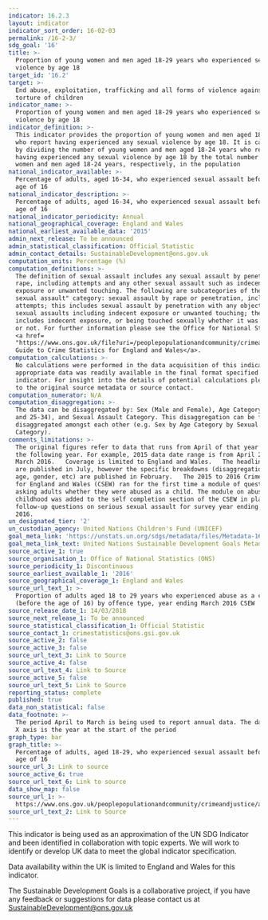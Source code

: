 ```yaml
---
indicator: 16.2.3
layout: indicator
indicator_sort_order: 16-02-03
permalink: /16-2-3/
sdg_goal: '16'
title: >-
  Proportion of young women and men aged 18-29 years who experienced sexual
  violence by age 18
target_id: '16.2'
target: >-
  End abuse, exploitation, trafficking and all forms of violence against and
  torture of children
indicator_name: >-
  Proportion of young women and men aged 18-29 years who experienced sexual
  violence by age 18
indicator_definition: >-
  This indicator provides the proportion of young women and men aged 18-24 years
  who report having experienced any sexual violence by age 18. It is calculated
  by dividing the number of young women and men aged 18-24 years who report
  having experienced any sexual violence by age 18 by the total number of young
  women and men aged 18-24 years, respectively, in the population
national_indicator_available: >-
  Percentage of adults, aged 16-34, who experienced sexual assault before the
  age of 16
national_indicator_description: >-
  Percentage of adults, aged 16-34, who experienced sexual assault before the
  age of 16
national_indicator_periodicity: Annual
national_geographical_coverage: England and Wales
national_earliest_available_data: '2015'
admin_next_release: To be announced
admin_statistical_classification: Official Statistic
admin_contact_details: SustainableDevelopment@ons.gov.uk
computation_units: Percentage (%)
computation_definitions: >-
  The definition of sexual assault includes any sexual assault by penetration or
  rape, including attempts and any other sexual assault such as indecent
  exposure or unwanted touching. The following are subcategories of the “any
  sexual assault" category: sexual assault by rape or penetration, including
  attempts; this includes sexual assault by penetration with any object; other
  sexual assaults including indecent exposure or unwanted touching; the category
  includes indecent exposure, or being touched sexually whether it was agreed to
  or not. For further information please see the Office for National Statistics
  <a href=
  "https://www.ons.gov.uk/file?uri=/peoplepopulationandcommunity/crimeandjustice/methodologies/crimeandjusticemethodology/userguidetocrimestatistics.pdf">User
  Guide to Crime Statistics for England and Wales</a>.
computation_calculations: >-
  No calculations were performed in the data acquisition of this indicator as
  appropriate data was readily available in the final format specified by this
  indicator. For insight into the details of potential calculations please refer
  to the original source metadata or source contact.
computation_numerator: N/A
computation_disaggregation: >-
  The data can be disaggregated by: Sex (Male and Female), Age Category (16-24
  and 25-34), and Sexual Assault Category. This disaggregation can be further
  disaggregated amongst each other (e.g. Sex by Age Category by Sexual Assault
  Category).
comments_limitations: >-
  The original figures refer to data that runs from April of that year to March
  the following year. For example, 2015 data date range is from April 2015 to
  March 2016.   Coverage is limited to England and Wales.   The headline data
  are published in July, however the specific breakdowns (disaggregation’s, i.e.
  age, gender, etc) are published in February.   The 2015 to 2016 Crime Survey
  for England and Wales (CSEW) ran for the first time a module of questions
  asking adults whether they were abused as a child. The module on abuse during
  childhood was added to the self completion section of the CSEW in place of the
  follow-up questions on serious sexual assault for survey year ending March
  2016.  
un_designated_tier: '2'
un_custodian_agency: United Nations Children's Fund (UNICEF)
goal_meta_link: 'https://unstats.un.org/sdgs/metadata/files/Metadata-16-02-03.pdf'
goal_meta_link_text: United Nations Sustainable Development Goals Metadata (PDF 208 KB)
source_active_1: true
source_organisation_1: Office of National Statistics (ONS)
source_periodicity_1: Discontinuous
source_earliest_available_1: '2016'
source_geographical_coverage_1: England and Wales
source_url_text_1: >-
  Proportion of adults aged 18 to 29 years who experienced abuse as a child
  (before the age of 16) by offence type, year ending March 2016 CSEW
source_release_date_1: 14/03/2018
source_next_release_1: To be announced
source_statistical_classification_1: Official Statistic
source_contact_1: crimestatistics@ons.gsi.gov.uk
source_active_2: false
source_active_3: false
source_url_text_3: Link to Source
source_active_4: false
source_url_text_4: Link to Source
source_active_5: false
source_url_text_5: Link to Source
reporting_status: complete
published: true
data_non_statistical: false
data_footnote: >-
  The period April to March is being used to report annual data. The date on the
  X axis is the year at the start of the period
graph_type: bar
graph_title: >-
  Percentage of adults, aged 18-29, who experienced sexual assault before the
  age of 16
source_url_3: Link to source
source_active_6: true
source_url_text_6: Link to source
data_show_map: false
source_url_1: >-
  https://www.ons.gov.uk/peoplepopulationandcommunity/crimeandjustice/adhocs/008191proportionofadultsaged18to29yearswhoexperiencedabuseasachildbeforetheageof16byoffencetypeyearendingmarch2016csew
source_url_text_2: Link to Source
---
```

This indicator is being used as an approximation of the UN SDG Indicator and been identified in collaboration with topic experts. We will work to identify or develop UK data to meet the global indicator specification.

Data availability within the UK is limited to England and Wales for this indicator.
  
The Sustainable Development Goals is a collaborative project, if you have any feedback or suggestions for data please contact us at <SustainableDevelopment@ons.gov.uk>
